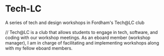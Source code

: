 # Tech-LC
A series of tech and design workshops in Fordham's Tech@LC club

// Tech@LC is a club that allows students to engage in tech, software, and coding with our workshop meetings. As an eboard member (workshop manager), I am in charge of facilitating and implementing workshops along with my fellow eboard members. 
